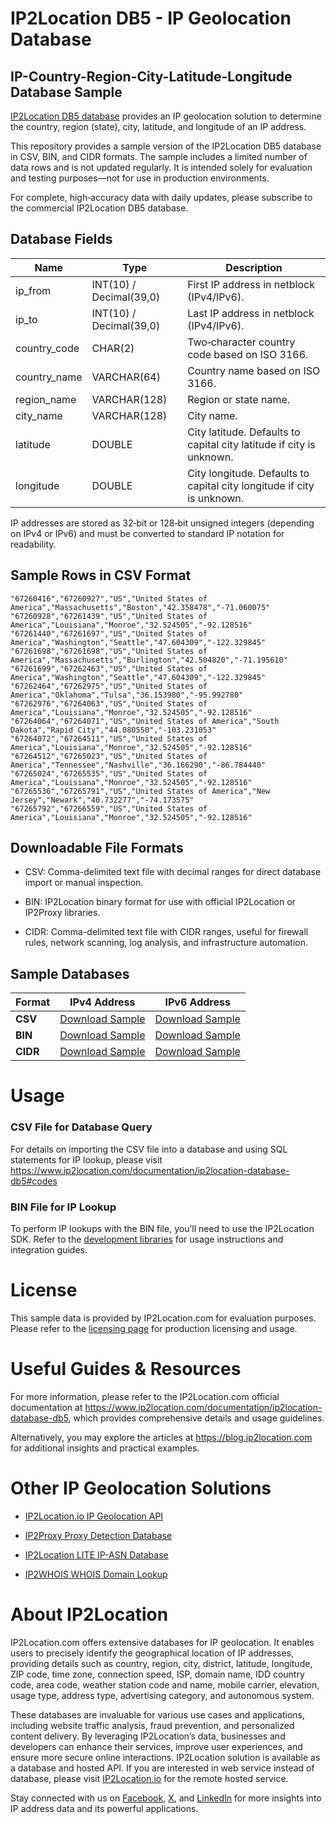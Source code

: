 
# IP2Location DB5 - IP Geolocation Database

## IP-Country-Region-City-Latitude-Longitude Database Sample

[IP2Location DB5 database](https://www.ip2location.com/database/db5-ip-country-region-city-latitude-longitude) provides an IP geolocation solution to determine the country, region (state), city, latitude, and longitude of an IP address.

This repository provides a sample version of the IP2Location DB5 database in CSV, BIN, and CIDR formats. The sample includes a limited number of data rows and is not updated regularly. It is intended solely for evaluation and testing purposes—not for use in production environments.

For complete, high‑accuracy data with daily updates, please subscribe to the commercial IP2Location DB5 database.

## Database Fields

| **Name**        | **Type**                    | **Description**                                                                 |
|-----------------|-----------------------------|---------------------------------------------------------------------------------|
| ip_from         | INT(10) / Decimal(39,0)     | First IP address in netblock (IPv4/IPv6).                                       |
| ip_to           | INT(10) / Decimal(39,0)     | Last IP address in netblock (IPv4/IPv6).                                        |
| country_code    | CHAR(2)                     | Two‑character country code based on ISO 3166.                                   |
| country_name    | VARCHAR(64)                 | Country name based on ISO 3166.                                                 |
| region_name     | VARCHAR(128)                | Region or state name.                                                            |
| city_name       | VARCHAR(128)                | City name.                                                                       |
| latitude        | DOUBLE                      | City latitude. Defaults to capital city latitude if city is unknown.            |
| longitude       | DOUBLE                      | City longitude. Defaults to capital city longitude if city is unknown.          |

IP addresses are stored as 32‑bit or 128‑bit unsigned integers (depending on IPv4 or IPv6) and must be converted to standard IP notation for readability.

## Sample Rows in CSV Format
```csv
"67260416","67260927","US","United States of America","Massachusetts","Boston","42.358478","-71.060075"
"67260928","67261439","US","United States of America","Louisiana","Monroe","32.524505","-92.128516"
"67261440","67261697","US","United States of America","Washington","Seattle","47.604309","-122.329845"
"67261698","67261698","US","United States of America","Massachusetts","Burlington","42.504820","-71.195610"
"67261699","67262463","US","United States of America","Washington","Seattle","47.604309","-122.329845"
"67262464","67262975","US","United States of America","Oklahoma","Tulsa","36.153980","-95.992780"
"67262976","67264063","US","United States of America","Louisiana","Monroe","32.524505","-92.128516"
"67264064","67264071","US","United States of America","South Dakota","Rapid City","44.080550","-103.231053"
"67264072","67264511","US","United States of America","Louisiana","Monroe","32.524505","-92.128516"
"67264512","67265023","US","United States of America","Tennessee","Nashville","36.166290","-86.784440"
"67265024","67265535","US","United States of America","Louisiana","Monroe","32.524505","-92.128516"
"67265536","67265791","US","United States of America","New Jersey","Newark","40.732277","-74.173575"
"67265792","67266559","US","United States of America","Louisiana","Monroe","32.524505","-92.128516"
```

## Downloadable File Formats

- CSV: Comma-delimited text file with decimal ranges for direct database import or manual inspection.

- BIN: IP2Location binary format for use with official IP2Location or IP2Proxy libraries.

- CIDR: Comma-delimited text file with CIDR ranges, useful for firewall rules, network scanning, log analysis, and infrastructure automation.

## Sample Databases

| Format       | IPv4 Address                                                                                                         | IPv6 Address                                                                                                         |
|--------------|---------------------------------------------------------------------------------------------------------------------|---------------------------------------------------------------------------------------------------------------------|
| **CSV**      | [Download Sample](https://github.com/ip2location/sample-databases/tree/main/IP2Location/DB5/ip2location-db5-sample.ipv4.csv) | [Download Sample](https://github.com/ip2location/sample-databases/tree/main/IP2Location/DB5/ip2location-db5-sample.ipv6.csv) |
| **BIN**      | [Download Sample](https://github.com/ip2location/sample-databases/tree/main/IP2Location/DB5/ip2location-db5-sample.ipv4.bin) | [Download Sample](https://github.com/ip2location/sample-databases/tree/main/IP2Location/DB5/ip2location-db5-sample.ipv6.bin) |
| **CIDR**     | [Download Sample](https://github.com/ip2location/sample-databases/tree/main/IP2Location/DB5/ip2location-db5-sample.ipv4.cidr.csv) | [Download Sample](https://github.com/ip2location/sample-databases/tree/main/IP2Location/DB5/ip2location-db5-sample.ipv6.cidr.csv) |


# Usage

### CSV File for Database Query

For details on importing the CSV file into a database and using SQL statements for IP lookup, please visit <https://www.ip2location.com/documentation/ip2location-database-db5#codes>

### BIN File for IP Lookup

To perform IP lookups with the BIN file, you’ll need to use the IP2Location SDK. Refer to the [development libraries](https://www.ip2location.com/development-libraries/) for usage instructions and integration guides.

# License

This sample data is provided by IP2Location.com for evaluation purposes. Please refer to the [licensing page](https://www.ip2location.com/licensing) for production licensing and usage.

# Useful Guides & Resources

For more information, please refer to the IP2Location.com official documentation at <https://www.ip2location.com/documentation/ip2location-database-db5>, which provides comprehensive details and usage guidelines.

Alternatively, you may explore the articles at <https://blog.ip2location.com> for additional insights and practical examples.

# Other IP Geolocation Solutions

- [IP2Location.io IP Geolocation API](https://www.ip2location.io)

- [IP2Proxy Proxy Detection Database](https://www.ip2location.com/database/ip2proxy)

- [IP2Location LITE IP-ASN Database](https://lite.ip2location.com/database-asn)

- [IP2WHOIS WHOIS Domain Lookup](https://www.ip2whois.com/)

# About IP2Location

IP2Location.com offers extensive databases for IP geolocation. It enables users to precisely identify the geographical location of IP addresses, providing details such as country, region, city, district, latitude, longitude, ZIP code, time zone, connection speed, ISP, domain name, IDD country code, area code, weather station code and name, mobile carrier, elevation, usage type, address type, advertising category, and autonomous system.

These databases are invaluable for various use cases and applications, including website traffic analysis, fraud prevention, and personalized content delivery. By leveraging IP2Location’s data, businesses and developers can enhance their services, improve user experiences, and ensure more secure online interactions. IP2Location solution is available as a database and hosted API. If you are interested in web service instead of database, please visit [IP2Location.io](https://www.ip2location.io) for the remote hosted service.

Stay connected with us on [Facebook](https://www.facebook.com/ip2location), [X](https://x.com/ip2location), and [LinkedIn](https://www.linkedin.com/company/ip2location) for more insights into IP address data and its powerful applications.
